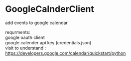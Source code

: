 # GoogleCalnderClient
add events to google calendar

requrments:<br>
<t>google oauth client<br>
<t>google calender api key (credentials.json)<br>
 visit to  understand : https://developers.google.com/calendar/quickstart/python 
